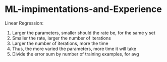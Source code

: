 # ML-impimentations-and-Experience
Linear Regression:
1) Larger the parameters, smaller should the rate be, for the same y set
2) Smaller the rate, larger the number of iterations
3) Larger the number of iterations, more the time
4) Thus, the more varied the parameters, more time it will take
5) Divide the error sum by number of training examples, for avg
